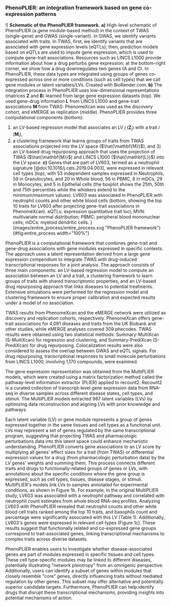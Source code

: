 ### PhenoPLIER: an integration framework based on gene co-expression patterns

![
**Schematic of the PhenoPLIER framework.**
**a)** High-level schematic of PhenoPLIER (a gene module-based method) in the context of TWAS (single-gene) and GWAS (single-variant).
In GWAS, we identify variants associated with traits.
In TWAS, first, we identify variants that are associated with gene expression levels (eQTLs); then, prediction models based on eQTLs are used to impute gene expression, which is used to compute gene-trait associations.
Resources such as LINCS L1000 provide information about how a drug perturbs gene expression; at the bottom-right corner, we show how a drug downregulates two genes (A and C).
In PhenoPLIER, these data types are integrated using groups of genes co-expressed across one or more conditions (such as cell types) that we call gene modules or latent variables/LVs. Created with BioRender.com.
**b)** The integration process in PhenoPLIER uses low-dimensional representations (matrices $\mathbf{Z}$ and $\mathbf{B}$) learned from large gene expression datasets (top).
We used gene-drug information $\mathbf{L}$ from LINCS L1000 and gene-trait associations $\mathbf{M}$ from TWAS: PhenomeXcan was used as the discovery cohort, and eMERGE as replication (middle).
PhenoPLIER provides three computational components (bottom):
1) an LV-based regression model that associates an LV $j$ ($\mathbf{Z}_j$) with a trait $i$ ($\mathbf{M}_i$),
2) a clustering framework that learns groups of traits from TWAS associations projected into the LV space ($\hat{\mathbf{M}}$),
and 3) an LV-based drug repurposing approach that uses the projection of TWAS ($\hat{\mathbf{M}}$) and LINCS L1000 ($\hat{\mathbf{L}}$) into the LV space.
**c)** Genes that are part of LV603, termed as a neutrophil signature [@doi:10.1016/j.cels.2019.04.003], were expressed in relevant cell types (top), with 53 independent samples expressed in Neutrophils, 59 in Granulocytes, and 20 in Whole blood, 56 in PBMC, 8 in mDCs, 29 in Monocytes, and 5 in Epithelial cells (the boxplot shows the 25th, 50th and 75th percentiles while the whiskers extend to the minimum/maximum values).
LV603 was associated in PhenoPLIER with neutrophil counts and other white blood cells (bottom, showing the top 10 traits for LV603 after projecting gene-trait associations in PhenomeXcan).
eQTLs: expression quantitative trait loci;
MVN: multivariate normal distribution;
PBMC: peripheral blood mononuclear cells;
mDCs: myeloid dendritic cells.
](images/entire_process/entire_process.svg "PhenoPLIER framework"){#fig:entire_process width="100%"}


PhenoPLIER is a computational framework that combines gene-trait and gene-drug associations with gene modules expressed in specific contexts.
The approach uses a latent representation derived from a large gene expression compendium to integrate TWAS with drug-induced transcriptional responses for a joint analysis.
The approach consists of three main components: an LV-based regression model to compute an association between an LV and a trait, a clustering framework to learn groups of traits with shared transcriptomic properties, and an LV-based drug repurposing approach that links diseases to potential treatments.
Extensive simulations were performed for the regression model and clustering framework to ensure proper calibration and expected results under a model of no association.


TWAS results from PhenomeXcan and the eMERGE network were utilized as discovery and replication cohorts, respectively.
PhenomeXcan offers gene-trait associations for 4,091 diseases and traits from the UK Biobank and other studies, while eMERGE analyses covered 309 phecodes.
TWAS results were obtained using two statistical methods: Summary-MultiXcan (S-MultiXcan) for regression and clustering, and Summary-PrediXcan (S-PrediXcan) for drug repurposing.
Colocalization results were also considered to assess the overlap between GWAS and eQTL signals.
For drug repurposing, transcriptional responses to small molecule perturbations from LINCS L1000, involving 1,170 compounds, were examined.


The gene expression representation was obtained from the MultiPLIER models, which were created using a matrix factorization method called the pathway-level information extractor (PLIER) applied to recount2.
Recount2 is a curated collection of transcript-level gene expression data from RNA-seq in diverse samples across different disease states, cell types, and stimuli.
The MultiPLIER models extracted 987 latent variables (LVs) by optimizing data reconstruction and aligning LVs with prior knowledge and pathways.


Each latent variable (LV) or gene module represents a group of genes expressed together in the same tissues and cell types as a functional unit.
LVs may represent a set of genes regulated by the same transcriptional program, suggesting that projecting TWAS and pharmacologic perturbations data into this latent space could enhance mechanistic understanding.
PhenoPLIER converts gene associations to an LV score by multiplying all genes' effect sizes for a trait (from TWAS) or differential expression values for a drug (from pharmacologic perturbation data) by the LV genes' weights and summing them.
This process connects different traits and drugs to functionally-related groups of genes or LVs, with annotations about the specific conditions where the gene group is expressed, such as cell types, tissues, disease stages, or stimuli.
MultiPLIER's models link LVs to samples annotated for experimental conditions, as shown in Figure 1b.
For example, in the original MultiPLIER study, LV603 was associated with a neutrophil pathway and correlated with neutrophil count estimates from whole blood RNA-seq profiles.
Analyzing LV603 with PhenoPLIER revealed that neutrophil counts and other white blood cell traits ranked among the top 10 traits, and basophils count and percentage were significantly associated with this LV (Table 1).
Additionally, LV603's genes were expressed in relevant cell types (Figure 1c).
These results suggest that functionally related and co-expressed gene groups correspond to trait-associated genes, linking transcriptional mechanisms to complex traits across diverse datasets.


PhenoPLIER enables users to investigate whether disease-associated genes are part of modules expressed in specific tissues and cell types.
These cell type-specific modules may be linked to different diseases, potentially illustrating "network pleiotropy" from an omnigenic perspective.
Additionally, users can identify a subset of genes within modules that closely resemble "core" genes, directly influencing traits without mediated regulation by other genes.
This subset may offer alternative and potentially superior candidate targets.
Furthermore, PhenoPLIER can help identify drugs that disrupt these transcriptional mechanisms, providing insights into potential mechanisms of action.
